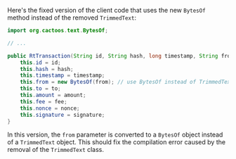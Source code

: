 Here's the fixed version of the client code that uses the new `BytesOf` method instead of the removed `TrimmedText`:

```java
import org.cactoos.text.BytesOf;

// ...

public RtTransaction(String id, String hash, long timestamp, String from, String to, Long amount, String fee, String nonce, String signature) {
    this.id = id;
    this.hash = hash;
    this.timestamp = timestamp;
    this.from = new BytesOf(from); // use BytesOf instead of TrimmedText
    this.to = to;
    this.amount = amount;
    this.fee = fee;
    this.nonce = nonce;
    this.signature = signature;
}
```
In this version, the `from` parameter is converted to a `BytesOf` object instead of a `TrimmedText` object. This should fix the compilation error caused by the removal of the `TrimmedText` class.
